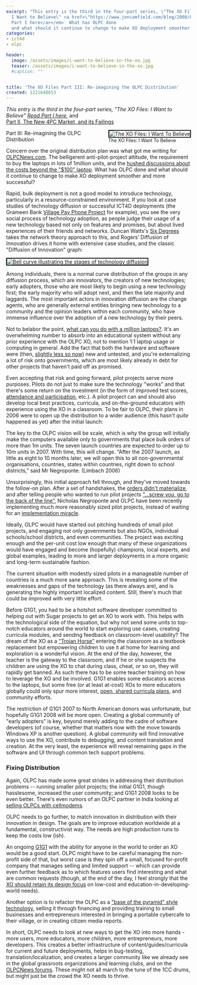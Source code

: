 ```yaml
---
excerpt: "This entry is the third in the four-part series, \"The XO Files:
  I Want to Believe\" <a href=\"https://www.joncamfield.com/blog/2008/09/i_want_to_believe.html\">Read
  Part I here</a></em>  What has OLPC done
  and what should it continue to change to make XO deployment smoother and more successful?"
categories:
- ict4d
- olpc

header:
  image: /assets/images/i-want-to-believe-in-the-xo.jpg
  teaser: /assets/images/i-want-to-believe-in-the-xo.jpg
  #caption: ""


title: 'The XO Files Part III: Re-imagining the OLPC Distribution'
created: 1221648653
---
```

<p><em>This entry is the third in the four-part series, "The XO Files: I Want to Believe" <a href="http://www.joncamfield.com/blog/2008/09/i_want_to_believe.html">Read Part I here</a></em>, and <br />
<a href="http://www.joncamfield.com/blog/2008/09/the_xo_files_part_ii_the_new_4.html">Part II, The New 4PC Market, and its Failings</a></em></p>

<div style="float: right; margin-left: 10px; margin-bottom: 10px;"><img alt="The XO Files: I Want To Believe" src="http://joncamfield.com/images/i-want-to-believe-in-the-xo_sm.jpg" style="border: 2px solid black;"><br><span style="font-size: 0.9em; margin-top: 0px;">The XO Files: I Want To Believe</span></div>Part III: Re-imagining the OLPC Distribution

<p>Concern over the original distribution plan was what got me writing for <a href="http://www.olpcnews.com">OLPCNews.com</a>.  The belligerent anti-pilot-project attitude, the requirement to buy the laptops in lots of 1million units, and the <a href="http://www.olpcnews.com/sales_talk/price/the_real_cost_of_the.html">hushed discussions about the costs beyond the "$100" laptop</a>.  What has OLPC done and what should it continue to change to make XO deployment smoother and more successful?</p>

<p>Rapid, bulk deployment is not a good model to introduce technology, particularly in a resource-constrained environment.  If you look at case studies of technology diffusion or successful ICT4D deployments (the Grameen Bank <a href="http://www.grameenfoundation.org/technology_center/village_phone/">Village Pay Phone Project</a> for example), you see the very social process of technology adoption, as people judge their usage of a new technology based not only on features and promises, but about lived experiences of their friends and networks. Duncan Watts's <u>Six Degrees</u> takes the network theory approach to this, and Rogers’ Diffusion of Innovation  drives it home with extensive case studies, and the classic "Diffusion of Innovation" graph:</p>

<a href="http://upload.wikimedia.org/wikipedia/en/4/45/DiffusionOfInnovation_s.png"><img src="http://www.olpcnews.com/images/DiffusionOfInnovation_s.png" alt="Bell curve illustrating the stages of technology diffusion" style="border: 2px solid black;"></a>

<p>Among individuals, there is a normal curve distribution of the groups in any diffusion process, which  are innovators, the creators of new technologies; early adopters, those who are most likely to begin using a new technology first; the early majority who will adopt next, and then the late majority and laggards.  The most important actors in innovation diffusion are the change agents, who are generally external entities bringing new technology to a community and the opinion leaders within each community, who have immense influence over the adoption of a new technology by their peers.</p>

<p>Not to belabor the point, <a href="http://en.wikipedia.org/wiki/Drunken_Sailor">what can you do with a million laptops?</a>.  It's an overwhelming number to absorb into an educational system without any prior experience with the OLPC XO, not to mention 1:1 laptop usage or computing in general.  Add the fact that both the hardware and software were (then, <a href="http://www.olpcnews.com/countries/peru/windows_xp_olpc_peru.html">slightly less so now</a>) new and untested, and you're externalizing a lot of risk onto governments, which are most likely already in debt for other projects that haven't paid off as promised.</p>

<p>Even accepting that risk and going forward, pilot projects serve more purposes.  Pilots do not just to make sure the technology "works" and that there's some return on the investment (in the form of improved test scores, <a href="http://www.olpcnews.com/countries/brazil/olpc_brazil_particiaption.html">attendance and participation</a>, etc.).  A pilot project can and should also develop local best practices, curricula, and on-the-ground educators with experience using the XO in a classroom.  To be fair to OLPC, their plans in 2006 were to open up the distribution to a wider audience (this hasn't <em>quite</em> happened as yet) after the initial launch:</p>

The key to the OLPC vision will be scale, which is why the group will initially make the computers available only to governments that place bulk orders of more than 1m units. The seven launch countries are expected to order up to 10m units in 2007.
With time, this will change. “After the 2007 launch, as little as eight to 10 months later, we will open this to all non-governmental organisations, countries, states within countries, right down to school districts,” said Mr Negroponte. (Limbach 2006)

<p>Unsurprisingly, this initial approach fell through, and they've moved towards the follow-on plan.  After a set of handshakes, the <a href="http://www.olpcnews.com/sales_talk/countries/olpc_waiting_for_xo-1_orders.html">orders didn't materialize</a>, and after telling people who wanted to run pilot projects <a href="http://www.olpctalks.com/nicholas_negroponte/negroponte_ted_speech.html">"...screw you, go to the back of the line"</a>, Nicholas Negroponte and OLPC have been recently implementing much more reasonably sized pilot projects, instead of waiting for an <a href="http://www.olpcnews.com/implementation/plan/implementation_miracle.html">implementation miracle</a>.</p>

<p>Ideally, OLPC would have started out pitching hundreds of small pilot projects, and engaging not only governments but also NGOs, individual schools/school districts, and even communities.  The project was exciting enough and the per-unit cost low enough that many of these organizations would have engaged and become (hopefully) champions, local experts, and global examples, leading to more and larger deployments in a more organic and long-term sustainable fashion.</p>

<p>The current situation with modestly sized pilots in a manageable number of countries is a much more sane approach. This is revealing some of the weaknesses and gaps of the technology (as there always are), and is generating the highly important localized content.  Still, there's much that could be improved with very little effort.</p>

<p>Before G1G1, you had to be a hotshot software developer committed to helping out with Sugar projects to get an XO to work with.  This helps with the technological side of the equation, but why not send some units to top-notch educators around the world to start exploring use cases, creating curricula modules, and sending feedback on classroom-level usability?  The dream of the XO as a <a href="http://www.olpcnews.com/people/negroponte/laptop_child_trojan_horse.html">"Trojan Horse"</a> entering the classroom as a textbook replacement but empowering children to use it at home for learning and exploration is a wonderful vision.  At the end of the day, however, the teacher is the gateway to the classroom, and if he or she suspects the children are using the XO to chat during class, cheat, or so on, they will rapidly get banned.  As such there has to be some teacher training on how to leverage the XO and be involved.  G1G1 enables some educators access to the laptops, but some free (or at least at-cost) XOs to more educators globally could only spur more interest, <a href="http://www.curriki.org/xwiki/bin/view/Main/GWTSearch#__terms=olpc">open, shared curricula plans</a>, and community efforts.</p>

<p>The restriction of G1G1 2007 to North American donors was unfortunate, but hopefully G1G1 2008 will be more open.  Creating a global community of "early adopters" is key, beyond merely adding to the cadre of software developers (of course, whether that matters now with the move towards Windows XP is another question).  A global community will find innovative ways to use the XO, contribute to debugging, and content translation and creation.  At the very least, the experience will reveal remaining gaps in the software and UI through common tech support problems.</p>

<h3>Fixing Distribution</h3>
Again, OLPC has made some great strides in addressing their distribution problems -- running smaller pilot projects; the initial G1G1, though hasslesome, increased the user community; and G1G1 2008 looks to be even better.  There's even rumors of an OLPC partner in India looking at <a href="http://joncamfield.com/blog/2008/07/olpcs_with_cellmodems.html">selling OLPCs with cellmodems</a>.

<p>OLPC needs to go further, to match innovation in distribution with their innovation in design.  The goals are to improve education worldwide at a fundamental, constructivist way.  The needs are high production runs to keep the costs low (ish).  </p>

<p>An ongoing <a href="http://www.olpcnews.com/sales_talk/g1g1/give_almost_1_get_1.html">G1G1</a> with the ability for anyone in the world to order an XO would be a good start.  OLPC might have to be careful managing the non-profit side of that, but worst case is they spin off a small, focused for-profit company that manages selling and limited support -- which can provide even further feedback as to which features users find interesting and what are common requests (though, at the end of the day, I feel strongly that the <a href="http://www.olpcnews.com/sales_talk/competition/the_xo_files_part_ii.html">XO should retain its design focus</a> on low-cost and education-in-developing-world needs).</p>

<p>Another option is to refactor the OLPC as a <a href="http://joncamfield.com/blog/2008/03/rethinking_the_olpc_distributi.html">"base of the pyramid" style technology</a>, selling it through financing and providing training to small businesses and entrepreneurs interested in bringing a portable cybercafe to their village, or in creating citizen media reports.</p>

<p>In short, OLPC needs to look at new ways to get the XO into more hands - more users, more educators, more children, more entrepreneurs, more developers.  This creates a better infrastructure of content/guides/curricula for current and future deployments, helps in bug-testing, translation/localization, and creates a larger community like we already see in the global grassroots organizations and learning clubs, and on the <a href="http://www.olpcnews.com/forums">OLPCNews forums</a>.  These might not all march to the tune of the 1CC drums, but might just be the crowd the XO needs to thrive.</p>
